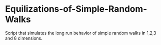 # Equilizations-of-Simple-Random-Walks
Script that simulates the long run behavior of simple random walks in 1,2,3 and 8 dimensions.
